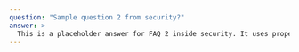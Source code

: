 ```yaml
---
question: "Sample question 2 from security?"
answer: >
  This is a placeholder answer for FAQ 2 inside security. It uses proper YAML block formatting to avoid any parsing issues.
---
```

